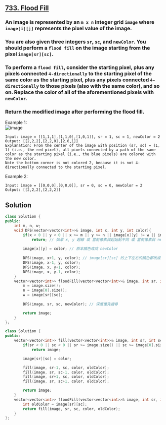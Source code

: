 ## [733. Flood Fill](https://leetcode.com/problems/flood-fill/)

### An image is represented by an `m x n` integer grid `image` where `image[i][j]` represents the pixel value of the image.
### You are also given three integers `sr`, `sc`, and `newColor`. You should perform a `flood fill` on the image starting from the pixel `image[sr][sc]`.
### To perform a `flood fill`, consider the starting pixel, plus any pixels connected `4-directionally` to the starting pixel of the same color as the starting pixel, plus any pixels connected `4-directionally` to those pixels (also with the same color), and so on. Replace the color of all of the aforementioned pixels with `newColor`.
### Return the modified image after performing the flood fill.


Example 1:  
![image](https://assets.leetcode.com/uploads/2021/06/01/flood1-grid.jpg)  
```
Input: image = [[1,1,1],[1,1,0],[1,0,1]], sr = 1, sc = 1, newColor = 2
Output: [[2,2,2],[2,2,0],[2,0,1]]
Explanation: From the center of the image with position (sr, sc) = (1, 1) (i.e., the red pixel), all pixels connected by a path of the same color as the starting pixel (i.e., the blue pixels) are colored with the new color.
Note the bottom corner is not colored 2, because it is not 4-directionally connected to the starting pixel.
```

Example 2:
```
Input: image = [[0,0,0],[0,0,0]], sr = 0, sc = 0, newColor = 2
Output: [[2,2,2],[2,2,2]]
```


## Solution
```c++
class Solution {
public:
    int m, n, w;
    void DFS(vector<vector<int>>& image, int x, int y, int color){
        if(x < 0 || y < 0 || x >= m || y >= n || image[x][y] != w || image[x][y] == color)
            return; // 如果 x, y 超線 或 當前像素與起始點不同 或 當前像素與 newColor 顏色相同, 則退出
                
        image[x][y] = color; // 原本顏色改成 newColor
        
        DFS(image, x+1, y, color); // image[sr][sc] 的上下左右的顏色都改成 newColor
        DFS(image, x-1, y, color);
        DFS(image, x, y+1, color);
        DFS(image, x, y-1, color);
    }
    vector<vector<int>> floodFill(vector<vector<int>>& image, int sr, int sc, int newColor) {
        m = image.size();
        n = image[0].size();
        w = image[sr][sc];
        
        DFS(image, sr, sc, newColor); // 深度優先搜尋

        return image;
    }
};
```


```c++
class Solution {
public:
    vector<vector<int>> fill(vector<vector<int>>& image, int sr, int sc, int color, int oldColor){
        if(sr < 0 || sc < 0 || sr >= image.size() || sc >= image[0].size() || image[sr][sc] != oldColor || image[sr][sc] == color)
            return image;

        image[sr][sc] = color;

        fill(image, sr-1, sc, color, oldColor);
        fill(image, sr, sc-1, color, oldColor);
        fill(image, sr+1, sc, color, oldColor);
        fill(image, sr, sc+1, color, oldColor);

        return image;
    }
    vector<vector<int>> floodFill(vector<vector<int>>& image, int sr, int sc, int color) {
        int oldColor = image[sr][sc];
        return fill(image, sr, sc, color, oldColor);
    }
};
```
